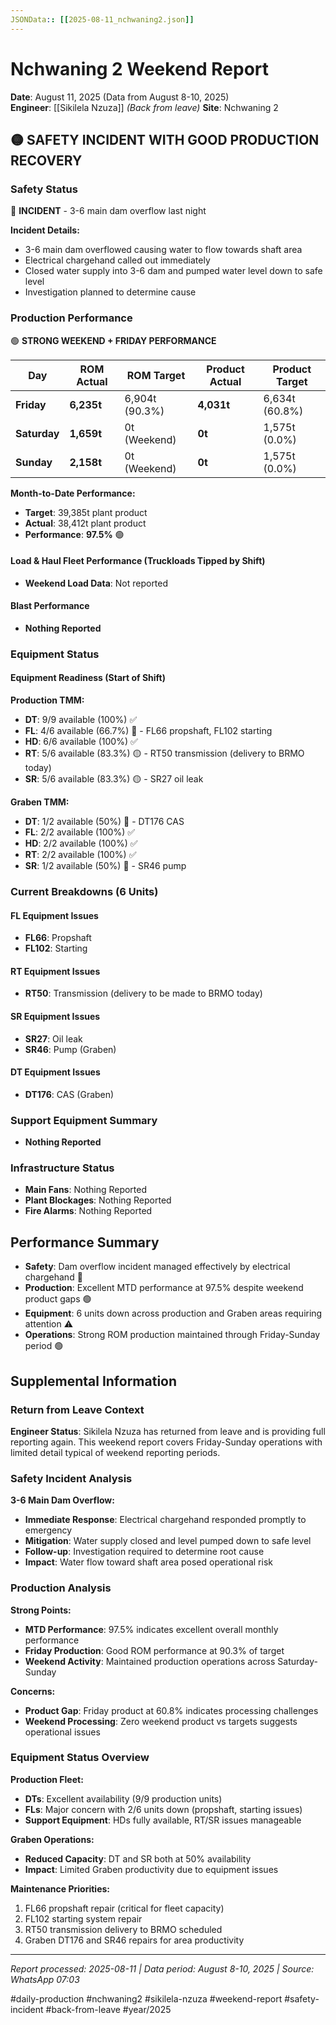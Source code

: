 ```yaml
---
JSONData:: [[2025-08-11_nchwaning2.json]]
---
```


# Nchwaning 2 Weekend Report
**Date**: August 11, 2025 (Data from August 8-10, 2025)  
**Engineer**: [[Sikilela Nzuza]] *(Back from leave)*
**Site**: Nchwaning 2  

## 🟡 SAFETY INCIDENT WITH GOOD PRODUCTION RECOVERY

### Safety Status
🔴 **INCIDENT** - 3-6 main dam overflow last night

**Incident Details:**
- 3-6 main dam overflowed causing water to flow towards shaft area
- Electrical chargehand called out immediately
- Closed water supply into 3-6 dam and pumped water level down to safe level
- Investigation planned to determine cause

### Production Performance
🟢 **STRONG WEEKEND + FRIDAY PERFORMANCE**

| Day | ROM Actual | ROM Target | Product Actual | Product Target |
|-----|------------|------------|----------------|----------------|
| **Friday** | **6,235t** | 6,904t (90.3%) | **4,031t** | 6,634t (60.8%) |
| **Saturday** | **1,659t** | 0t (Weekend) | **0t** | 1,575t (0.0%) |
| **Sunday** | **2,158t** | 0t (Weekend) | **0t** | 1,575t (0.0%) |

**Month-to-Date Performance:**
- **Target**: 39,385t plant product
- **Actual**: 38,412t plant product  
- **Performance**: **97.5%** 🟢

#### Load & Haul Fleet Performance (Truckloads Tipped by Shift)
- **Weekend Load Data**: Not reported

#### Blast Performance
- **Nothing Reported**

### Equipment Status

#### Equipment Readiness (Start of Shift)

**Production TMM:**
- **DT**: 9/9 available (100%) ✅
- **FL**: 4/6 available (66.7%) 🔴 - FL66 propshaft, FL102 starting
- **HD**: 6/6 available (100%) ✅
- **RT**: 5/6 available (83.3%) 🟡 - RT50 transmission (delivery to BRMO today)
- **SR**: 5/6 available (83.3%) 🟡 - SR27 oil leak

**Graben TMM:**
- **DT**: 1/2 available (50%) 🔴 - DT176 CAS
- **FL**: 2/2 available (100%) ✅
- **HD**: 2/2 available (100%) ✅
- **RT**: 2/2 available (100%) ✅
- **SR**: 1/2 available (50%) 🔴 - SR46 pump

### Current Breakdowns (6 Units)

#### FL Equipment Issues
- **FL66**: Propshaft
- **FL102**: Starting

#### RT Equipment Issues
- **RT50**: Transmission (delivery to be made to BRMO today)

#### SR Equipment Issues
- **SR27**: Oil leak
- **SR46**: Pump (Graben)

#### DT Equipment Issues
- **DT176**: CAS (Graben)

### Support Equipment Summary
- **Nothing Reported**

### Infrastructure Status
- **Main Fans**: Nothing Reported
- **Plant Blockages**: Nothing Reported
- **Fire Alarms**: Nothing Reported

## Performance Summary
- **Safety**: Dam overflow incident managed effectively by electrical chargehand 🔴
- **Production**: Excellent MTD performance at 97.5% despite weekend product gaps 🟢
- **Equipment**: 6 units down across production and Graben areas requiring attention ⚠️
- **Operations**: Strong ROM production maintained through Friday-Sunday period 🟢

## Supplemental Information

### Return from Leave Context
**Engineer Status**: Sikilela Nzuza has returned from leave and is providing full reporting again. This weekend report covers Friday-Sunday operations with limited detail typical of weekend reporting periods.

### Safety Incident Analysis
**3-6 Main Dam Overflow:**
- **Immediate Response**: Electrical chargehand responded promptly to emergency
- **Mitigation**: Water supply closed and level pumped down to safe level
- **Follow-up**: Investigation required to determine root cause
- **Impact**: Water flow toward shaft area posed operational risk

### Production Analysis
**Strong Points:**
- **MTD Performance**: 97.5% indicates excellent overall monthly performance
- **Friday Production**: Good ROM performance at 90.3% of target
- **Weekend Activity**: Maintained production operations across Saturday-Sunday

**Concerns:**
- **Product Gap**: Friday product at 60.8% indicates processing challenges
- **Weekend Processing**: Zero weekend product vs targets suggests operational issues

### Equipment Status Overview
**Production Fleet:**
- **DTs**: Excellent availability (9/9 production units)
- **FLs**: Major concern with 2/6 units down (propshaft, starting issues)
- **Support Equipment**: HDs fully available, RT/SR issues manageable

**Graben Operations:**
- **Reduced Capacity**: DT and SR both at 50% availability
- **Impact**: Limited Graben productivity due to equipment issues

**Maintenance Priorities:**
1. FL66 propshaft repair (critical for fleet capacity)
2. FL102 starting system repair
3. RT50 transmission delivery to BRMO scheduled
4. Graben DT176 and SR46 repairs for area productivity

---
*Report processed: 2025-08-11 | Data period: August 8-10, 2025 | Source: WhatsApp 07:03*

#daily-production #nchwaning2 #sikilela-nzuza #weekend-report #safety-incident #back-from-leave #year/2025